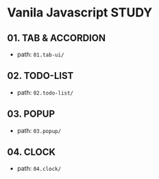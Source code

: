 # Vanila Javascript STUDY
## 01. TAB & ACCORDION 
- path: `01.tab-ui/`

## 02. TODO-LIST
- path: `02.todo-list/`

## 03. POPUP
- path: `03.popup/`

## 04. CLOCK
- path: `04.clock/`